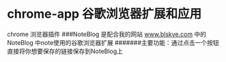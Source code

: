 # chrome-app 谷歌浏览器扩展和应用
chrome 浏览器插件
###NoteBlog 是配合我的网站 www.blskye.com 中的NoteBlog 中note使用的谷歌浏览器扩展
#######主要功能：通过点击一个按钮直接将你想要保存的链接保存到NoteBlog上
